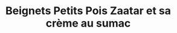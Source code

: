 ---
title: Beignets Petits Pois Zaatar et sa crème au sumac
draft: false
layout: recettes
type: plat
categories:
  - Bouchées salées
auteur: ""
regime:
  - vegetarien
  - sans-gluten
cuisson: Oui
temperature: Chaud
plate: 170
quantite_desc: Version vegan inclue dans les quantités..
check: Oui
checkAlwaysOk: false
ingredients:
  legumes:
    - title: Citron non traité
      quantite: 1.7
      unit: Kg
      commentaire: Zeste pour la sauce, tranche pour la déco
    - title: Citron confit
      quantite: 3.4
      unit: Kg
    - title: Petits pois surgelés
      quantite: 3.4
      unit: Kg
    - title: Epinard
      quantite: 1.7
      unit: Kg
  frais:
    - title: Crème fraîche épaisse entière
      quantite: 3.4
      unit: Kg
      commentaire: pour la sauce
    - title: Ricotta
      quantite: 1.19
      unit: Kg
  lof:
    - title: Farine de pois chiche
      quantite: 260
      unit: grammes
      commentaire: pour la version vegan
    - title: Crème soja
      quantite: 850
      unit: ml
      commentaire: pour la sauce vegan
    - title: Fécule de maïs (Maïzena)
      quantite: 680
      unit: grammes
    - title: Oeuf
      quantite: 41
      unit: unité
  epices:
    - title: Cumin (graines)
      quantite: 85
      unit: grammes
    - title: Sumac
      quantite: 51
      unit: grammes
      commentaire: à convenance, pour la sauce
    - title: Persil frais
      quantite: 3.4
      unit: bottes
    - title: Anis vert en poudre
      quantite: 17
      unit: grammes
    - title: Cardamone en poudre
      quantite: 25.5
      unit: grammes
    - title: Persil frais
      quantite: 3.4
      unit: bottes
    - title: Piment en flocons
      quantite: 25.5
      unit: grammes
    - title: Menthe
      quantite: 3.4
      unit: bottes
    - title: Curcuma moulu
      quantite: 17
      unit: grammes
    - title: Paprika
      quantite: 17
      unit: grammes
    - title: graine de coriandre
      quantite: 170
      unit: grammes
    - title: Zaatar (zathar)
      quantite: 680
      unit: grammes
  sucres: []
materiel:
  - Four
preparation: >-
  *Faire à part, une portion pour la version **vegan**, où l'oeuf et la maizena
  sont remplacé par de la farine de pois chiche*


  **Sauce** : Récupérer l'intérieur des citrons confits, les mixer ( pas forcément tout mettre, faire au gout). Prendre les zestes des citrons déco. Mélanger à tous les restes des ingrédients de la sauce. Hop c'est plié




  **Beignets**


  * Dans de l'eau salée bouillante, blanchir les épinards ( jusqu'à ce qu'il flétrisse - pas long). Les mettre dans l'eau froide, les essorer sur du sopalin. Puis les hacher.

  * Mixer les petits pois une fois décongelés.

  * Rajouter les autres ingredients et mixer le tout .




  * Mettre le four à 180°C - thermostat 6

  * Dans un poele, 1 bonne  cà s de pate dans l'huile pour 1 beignets.Frire 3 - 4 minutes de chaque coté.

  * Les mettre sur papier absorbant. 




  * Au moment du service mettre 4-5min les beignets au four.

  * Au service rajouter sauce et une rondelle de citrons
publishDate: 2024-05-23T14:10:00.000Z
---